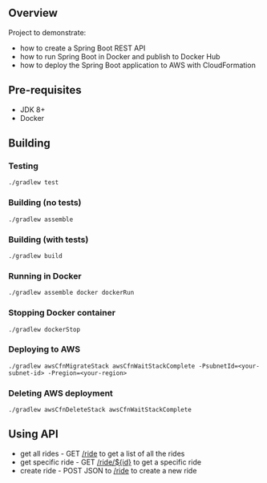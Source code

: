 ## Overview

Project to demonstrate:

* how to create a Spring Boot REST API
* how to run Spring Boot in Docker and publish to Docker Hub
* how to deploy the Spring Boot application to AWS with CloudFormation

## Pre-requisites

* JDK 8+
* Docker

## Building

### Testing

`./gradlew test`

### Building (no tests)

`./gradlew assemble`

### Building (with tests)

`./gradlew build`

### Running in Docker

`./gradlew assemble docker dockerRun`

### Stopping Docker container

`./gradlew dockerStop`

### Deploying to AWS

`./gradlew awsCfnMigrateStack awsCfnWaitStackComplete -PsubnetId=<your-subnet-id> -Pregion=<your-region>`

### Deleting AWS deployment

`./gradlew awsCfnDeleteStack awsCfnWaitStackComplete`

## Using API

* get all rides - GET [/ride](http://localhost:8080/ride) to get a list of all the rides
* get specific ride - GET [/ride/${id}](http://localhost:8080/ride/1) to get a specific ride
* create ride - POST JSON to [/ride](http://localhost:8080/ride) to create a new ride
